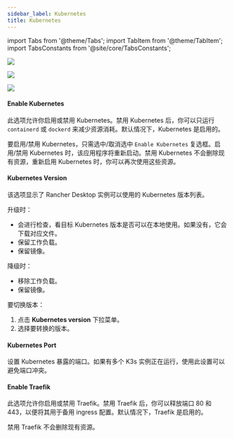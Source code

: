 ```yaml
---
sidebar_label: Kubernetes
title: Kubernetes
---
```


import Tabs from '@theme/Tabs';
import TabItem from '@theme/TabItem';
import TabsConstants from '@site/core/TabsConstants';

<Tabs groupId="os" defaultValue={TabsConstants.defaultOs}>
<TabItem value="Windows">

![](https://suse-rancher-media.s3.amazonaws.com/desktop/v1.9/preferences/Windows_kubernetes.png)

</TabItem>
<TabItem value="macOS">

![](https://suse-rancher-media.s3.amazonaws.com/desktop/v1.9/preferences/macOS_kubernetes.png)

</TabItem>
<TabItem value="Linux">

![](https://suse-rancher-media.s3.amazonaws.com/desktop/v1.9/preferences/Linux_kubernetes.png)

</TabItem>
</Tabs>

#### Enable Kubernetes

此选项允许你启用或禁用 Kubernetes。禁用 Kubernetes 后，你可以只运行 `containerd` 或 `dockerd` 来减少资源消耗。默认情况下，Kubernetes 是启用的。

要启用/禁用 Kubernetes，只需选中/取消选中 `Enable Kubernetes` 复选框。启用/禁用 Kubernetes 时，该应用程序将重新启动。禁用 Kubernetes 不会删除现有资源，重新启用 Kubernetes 时，你可以再次使用这些资源。

#### Kubernetes Version

该选项显示了 Rancher Desktop 实例可以使用的 Kubernetes 版本列表。

升级时：

- 会进行检查，看目标 Kubernetes 版本是否可以在本地使用。如果没有，它会下载对应文件。
- 保留工作负载。
- 保留镜像。

降级时：

- 移除工作负载。
- 保留镜像。

要切换版本：

1. 点击 **Kubernetes version** 下拉菜单。
1. 选择要转换的版本。

#### Kubernetes Port

设置 Kubernetes 暴露的端口。如果有多个 K3s 实例正在运行，使用此设置可以避免端口冲突。

#### Enable Traefik

此选项允许你启用或禁用 Traefik。禁用 Traefik 后，你可以释放端口 80 和 443，以便将其用于备用 ingress 配置。默认情况下，Traefik 是启用的。

禁用 Traefik 不会删除现有资源。
